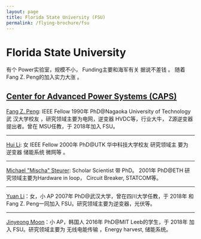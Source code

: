 ```yaml
---
layout: page
title: Florida State University (FSU)
permalink: /flying-brochure/fsu
---
```

# Florida State University

有个
Power实验室，规模不小， Funding主要和海军有关 据说不差钱 。 随着 Fang Z. Peng的加入实力大涨 。

[Center for Advanced Power Systems (CAPS)](https://www.caps.fsu.edu/)
---
[Fang Z. Peng](https://www.eng.famu.fsu.edu/ece/people/peng): IEEE Fellow 1990年 PhD@Nagaoka University of Technology 武
汉大学校友 ，研究领域主要为电网，逆变器 HVDC等，行业大牛， Z源逆变器
提出者。曾在 MSU任教，于 2018年加入 FSU。

---
[Hui Li](https://www.caps.fsu.edu/about-caps/caps-personnel/hui-li/): 女 IEEE Fellow 2000年 PhD@UTK 华中科技大学校友 研究领域主
要为 逆变器 储能系统 微网等 。

---
[Michael "Mischa" Steurer](https://www.caps.fsu.edu/about-caps/caps-personnel/michael-steurer/): Scholar Scientist 带 PhD。 2001年 PhD@ETH 研
究领域主要为Hardware in loop， Circuit Breaker, STATCOM等。

---
[Yuan Li](https://eng.famu.fsu.edu/ece/people/li-yuan)：女，小 AP 2007年 PhD@武汉大学，曾在四川大学任教，于 2018年
和 Fang Z. Peng一同加入 FSU。研究领域主要为逆变器，光伏等。

---
[Jinyeong Moon](https://eng.famu.fsu.edu/ece/people/moon)：小 AP，韩国人 2016年 PhD@MIT Leeb的学生，于 2018年
加入 FSU。研究领域主要为 无线电能传输 ，Energy harvest, 储能系统。
